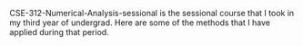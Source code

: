  CSE-312-Numerical-Analysis-sessional is the sessional course that I took in my third year of undergrad. Here are some of the methods that I have applied during that period.
